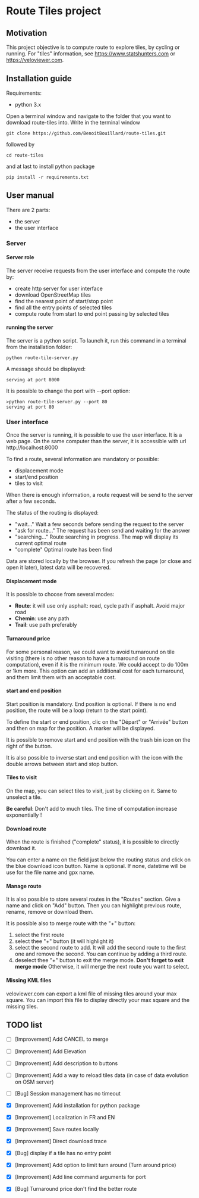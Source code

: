 # Route Tiles project

## Motivation

This project objective is to compute route to explore tiles, by cycling or running.
For "tiles" information, see https://www.statshunters.com or https://veloviewer.com.

## Installation guide

Requirements:

- python 3.x


Open a terminal window and navigate to the folder that you want
to download route-tiles into.
Write in the terminal window

``` shell
git clone https://github.com/BenoitBouillard/route-tiles.git
```

followed by 

``` shell
cd route-tiles
```

and at last to install python package

``` shell
pip install -r requirements.txt
```

## User manual

There are 2 parts:
- the server
- the user interface

### Server

#### Server role
The server receive requests from the user interface and compute the route by:
- create http server for user interface
- download OpenStreetMap tiles
- find the nearest point of start/stop point
- find all the entry points of selected tiles
- compute route from start to end point passing by selected tiles

#### running the server

The server is a python script. To launch it, 
run this command in a terminal from the installation folder:

``` shell
python route-tile-server.py
```

A message should be displayed:

``` shell
serving at port 8000
```

It is possible to change the port with --port option:
``` shell
>python route-tile-server.py --port 80
serving at port 80
```

### User interface

Once the server is running, it is possible to use the user interface.
It is a web page. On the same computer than the server, 
it is accessible with url http://localhost:8000

To find a route, several information are mandatory or possible:
- displacement mode
- start/end position
- tiles to visit

When there is enough information, a route request will be send to the server
after a few seconds.

The status of the routing is displayed:
- "wait..." Wait a few seconds before sending the request to the server
- "ask for route..." The request has been send and waiting for the answer
- "searching..." Route searching in progress. The map will display its current optimal route
- "complete" Optimal route has been find

Data are stored locally by the browser. If you refresh the page 
(or close and open it later), latest data will be recovered.

#### Displacement mode

It is possible to choose from several modes:
- **Route**: it will use only asphalt: road, cycle path if asphalt. 
             Avoid major road
- **Chemin**: use any path
- **Trail**: use path preferably

#### Turnaround price

For some personal reason, we could want to avoid turnaround on tile visiting 
(there is no other reason to have a turnaround on route computation), 
even if it is the minimum route. 
We could accept to do 100m or 1km more.
This option can add an additional cost for each turnaround, 
and them limit them with an acceptable cost.

#### start and end position

Start position is mandatory. End position is optional. 
If there is no end position, the route will be a loop 
(return to the start point).

To define the start or end position, clic on the "Départ" or "Arrivée" button 
and then on map for the position. A marker will be displayed.

It is possible to remove start and end position with the trash bin icon 
on the right of the button.

It is also possible to inverse start and end position with the icon 
with the double arrows between start and stop button.

#### Tiles to visit

On the map, you can select tiles to visit, just by clicking on it. Same to
unselect a tile.

**Be careful**: Don't add to much tiles. The time of computation increase exponentially !

#### Download route

When the route is finished ("complete" status), 
it is possible to directly download it. 

You can enter a name on the field just below the routing status and click
on the blue download icon button.
Name is optional. If none, datetime will be use for the file name and gpx name.

#### Manage route

It is also possible to store several routes in the "Routes" section.
Give a name and click on "Add" button.
Then you can highlight previous route, rename, remove or download them.

It is possible also to merge route with the "+" button:
1. select the first route
1. select thee "+" button (it will highlight it)
1. select the second route to add.
   It will add the second route to the first one and remove the second.
   You can continue by adding a third route.
1. deselect thee "+" button to exit the merge mode. 
   **Don't forget to exit merge mode** Otherwise, it will merge the next route
   you want to select. 
   
   
#### Missing KML files
veloviewer.com can export a kml file of missing tiles around your max square.
You can import this file to display directly your max square 
and the missing tiles.

## TODO list

- [ ] [Improvement] Add CANCEL to merge
- [ ] [Improvement] Add Elevation
- [ ] [Improvement] Add description to buttons
- [ ] [Improvement] Add a way to reload tiles data (in case of data evolution on OSM server)
- [ ] [Bug] Session management has no timeout

- [X] [Improvement] Add installation for python package
- [X] [Improvement] Localization in FR and EN
- [X] [Improvement] Save routes locally
- [X] [Improvement] Direct download trace
- [X] [Bug] display if a tile has no entry point
- [X] [Improvement] Add option to limit turn around (Turn around price)
- [X] [Improvement] Add line command arguments for port
- [X] [Bug] Turnaround price don't find the better route
